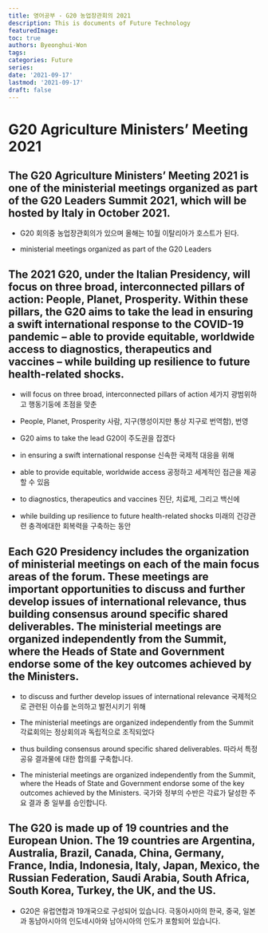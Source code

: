 ```yaml
---
title: 영어공부 - G20 농업장관회의 2021
description: This is documents of Future Technology
featuredImage: 
toc: true
authors: Byeonghui-Won
tags:
categories: Future
series: 
date: '2021-09-17'
lastmod: '2021-09-17'
draft: false
---
```


# G20 Agriculture Ministers’ Meeting 2021

## The G20 Agriculture Ministers’ Meeting 2021 is one of the ministerial meetings organized as part of the G20 Leaders Summit 2021, which will be hosted by Italy in October 2021.

+ G20 회의중 농업장관회의가 있으며 올해는 10월 이탈리아가 호스트가 된다. 

+ ministerial meetings organized as part of the G20 Leaders

## The 2021 G20, under the Italian Presidency, will focus on three broad, interconnected pillars of action: People, Planet, Prosperity. Within these pillars, the G20 aims to take the lead in ensuring a swift international response to the COVID-19 pandemic – able to provide equitable, worldwide access to diagnostics, therapeutics and vaccines – while building up resilience to future health-related shocks.

+ will focus on three broad, interconnected pillars of action 세가지 광범위하고 행동기둥에 초점을 맞춘 

+ People, Planet, Prosperity 사람, 지구(행성이지만 통상 지구로 번역함), 번영

+ G20 aims to take the lead G20이 주도권을 잡겠다

+ in ensuring a swift international response 신속한 국제적 대응을 위해

+ able to provide equitable, worldwide access 공정하고 세계적인 접근을 제공할 수 있음

+ to diagnostics, therapeutics and vaccines 진단, 치료제, 그리고 백신에

+ while building up resilience to future health-related shocks 미래의 건강관련 충격에대한 회복력을 구축하는 동안


## Each G20 Presidency includes the organization of ministerial meetings on each of the main focus areas of the forum. These meetings are important opportunities to discuss and further develop issues of international relevance, thus building consensus around specific shared deliverables. The ministerial meetings are organized independently from the Summit, where the Heads of State and Government endorse some of the key outcomes achieved by the Ministers.

+ to discuss and further develop issues of international relevance 국제적으로 관련된 이슈를 논의하고 발전시키기 위해

+ The ministerial meetings are organized independently from the Summit 각료회의는 정상회의과 독립적으로 조직되었다

+ thus building consensus around specific shared deliverables. 따라서 특정 공유 결과물에 대한 합의를 구축합니다.

+ The ministerial meetings are organized independently from the Summit, where the Heads of State and Government endorse some of the key outcomes achieved by the Ministers. 국가와 정부의 수반은 각료가 달성한 주요 결과 중 일부를 승인합니다. 


## The G20 is made up of 19 countries and the European Union. The 19 countries are Argentina, Australia, Brazil, Canada, China, Germany, France, India, Indonesia, Italy, Japan, Mexico, the Russian Federation, Saudi Arabia, South Africa, South Korea, Turkey, the UK, and the US.

+ G20은 유럽연합과 19개국으로 구성되어 있습니다. 극동아시아의 한국, 중국, 일본과 동남아시아의 인도네시아와 남아시아의 인도가 포함되어 있습니다. 
